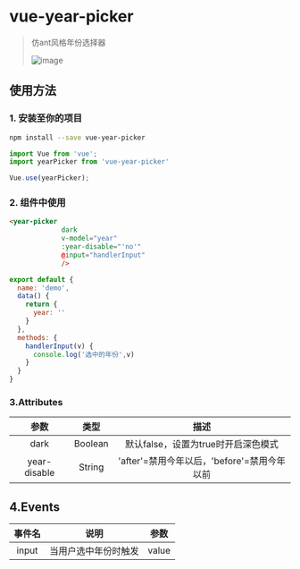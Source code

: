 # vue-year-picker

> 仿ant风格年份选择器
>
> ![image](https://user-images.githubusercontent.com/49010296/133737321-f0068d26-6e4f-4f10-a4eb-33f0f898f359.png)


## 使用方法

###  1. 安装至你的项目



```bash
npm install --save vue-year-picker
```

```js
import Vue from 'vue';
import yearPicker from 'vue-year-picker'

Vue.use(yearPicker);
```

### 2. 组件中使用

```html
<year-picker
             dark 
             v-model="year" 
             :year-disable="'no'"
             @input="handlerInput" 
             />
```

```js
export default {
  name: 'demo',
  data() {
    return {
      year: ''
    }
  },
  methods: {
    handlerInput(v) {
      console.log('选中的年份',v)
    }
  }
}
```

### 3.Attributes

|     参数     |  类型   |                    描述                     |
| :----------: | :-----: | :-----------------------------------------: |
|     dark     | Boolean |     默认false，设置为true时开启深色模式     |
| year-disable | String  | 'after'=禁用今年以后，'before'=禁用今年以前 |

## 4.Events

| 事件名 | 说明                 | 参数  |
| :----: | -------------------- | ----- |
| input  | 当用户选中年份时触发 | value |
